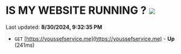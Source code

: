 # IS MY WEBSITE RUNNING ? [![](https://img.shields.io/static/v1?label=Sponsor&message=%E2%9D%A4&logo=GitHub&color=%23fe8e86)](https://github.com/sponsors/Youssef-Lehmam)

Last updated: **8/30/2024, 9:32:35 PM**

- `GET` [https://youssefservice.me](https://youssefservice.me) - **Up** (241ms)
